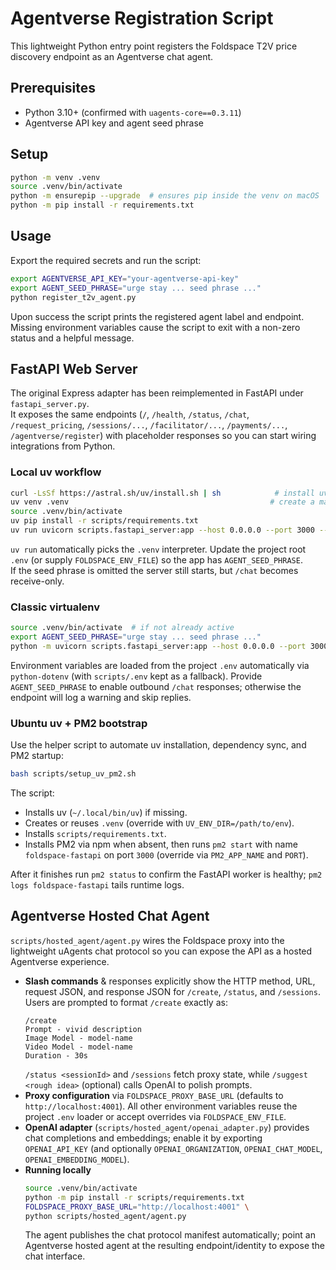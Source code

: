 # Agentverse Registration Script

This lightweight Python entry point registers the Foldspace T2V price discovery endpoint as an Agentverse chat agent.

## Prerequisites
- Python 3.10+ (confirmed with `uagents-core==0.3.11`)
- Agentverse API key and agent seed phrase

## Setup
```bash
python -m venv .venv
source .venv/bin/activate
python -m ensurepip --upgrade  # ensures pip inside the venv on macOS
python -m pip install -r requirements.txt
```

## Usage
Export the required secrets and run the script:
```bash
export AGENTVERSE_API_KEY="your-agentverse-api-key"
export AGENT_SEED_PHRASE="urge stay ... seed phrase ..."
python register_t2v_agent.py
```

Upon success the script prints the registered agent label and endpoint. Missing environment variables cause the script to exit with a non-zero status and a helpful message.

## FastAPI Web Server
The original Express adapter has been reimplemented in FastAPI under `fastapi_server.py`.  
It exposes the same endpoints (`/`, `/health`, `/status`, `/chat`, `/request_pricing`, `/sessions/...`, `/facilitator/...`, `/payments/...`, `/agentverse/register`) with placeholder responses so you can start wiring integrations from Python.

### Local uv workflow
```bash
curl -LsSf https://astral.sh/uv/install.sh | sh            # install uv once
uv venv .venv                                             # create a managed virtualenv
source .venv/bin/activate
uv pip install -r scripts/requirements.txt
uv run uvicorn scripts.fastapi_server:app --host 0.0.0.0 --port 3000 --reload
```

`uv run` automatically picks the `.venv` interpreter. Update the project root `.env` (or supply `FOLDSPACE_ENV_FILE`) so the app has `AGENT_SEED_PHRASE`.  
If the seed phrase is omitted the server still starts, but `/chat` becomes receive-only.

### Classic virtualenv
```bash
source .venv/bin/activate  # if not already active
export AGENT_SEED_PHRASE="urge stay ... seed phrase ..."
python -m uvicorn scripts.fastapi_server:app --host 0.0.0.0 --port 3000 --reload
```

Environment variables are loaded from the project `.env` automatically via `python-dotenv` (with `scripts/.env` kept as a fallback). Provide `AGENT_SEED_PHRASE` to enable outbound `/chat` responses; otherwise the endpoint will log a warning and skip replies.

### Ubuntu uv + PM2 bootstrap
Use the helper script to automate uv installation, dependency sync, and PM2 startup:
```bash
bash scripts/setup_uv_pm2.sh
```
The script:
- Installs uv (`~/.local/bin/uv`) if missing.
- Creates or reuses `.venv` (override with `UV_ENV_DIR=/path/to/env`).
- Installs `scripts/requirements.txt`.
- Installs PM2 via npm when absent, then runs `pm2 start` with name `foldspace-fastapi` on port `3000` (override via `PM2_APP_NAME` and `PORT`).

After it finishes run `pm2 status` to confirm the FastAPI worker is healthy; `pm2 logs foldspace-fastapi` tails runtime logs.

## Agentverse Hosted Chat Agent
`scripts/hosted_agent/agent.py` wires the Foldspace proxy into the lightweight uAgents chat protocol so you can expose the API as a hosted Agentverse experience.

- **Slash commands** & responses explicitly show the HTTP method, URL, request JSON, and response JSON for `/create`, `/status`, and `/sessions`. Users are prompted to format `/create` exactly as:
  ```
  /create
  Prompt - vivid description
  Image Model - model-name
  Video Model - model-name
  Duration - 30s
  ```
  `/status <sessionId>` and `/sessions` fetch proxy state, while `/suggest <rough idea>` (optional) calls OpenAI to polish prompts.
- **Proxy configuration** via `FOLDSPACE_PROXY_BASE_URL` (defaults to `http://localhost:4001`). All other environment variables reuse the project `.env` loader or accept overrides via `FOLDSPACE_ENV_FILE`.
- **OpenAI adapter** (`scripts/hosted_agent/openai_adapter.py`) provides chat completions and embeddings; enable it by exporting `OPENAI_API_KEY` (and optionally `OPENAI_ORGANIZATION`, `OPENAI_CHAT_MODEL`, `OPENAI_EMBEDDING_MODEL`).
- **Running locally**
  ```bash
  source .venv/bin/activate
  python -m pip install -r scripts/requirements.txt
  FOLDSPACE_PROXY_BASE_URL="http://localhost:4001" \
  python scripts/hosted_agent/agent.py
  ```
  The agent publishes the chat protocol manifest automatically; point an Agentverse hosted agent at the resulting endpoint/identity to expose the chat interface.
